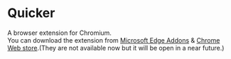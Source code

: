 # Quicker
 A browser extension for Chromium.  
 You can download the extension from [Microsoft Edge Addons](https://microsoftedge.microsoft.com/addons/detail/quicker/plcfiehmmamdlffdbcblameaalbecbep) & [Chrome Web store](https://chrome.google.com/webstore/quicker/eijkajgnfjkofekpjjbkgmfjhllhclaa).(They are not available now but it will be open in a near future.)